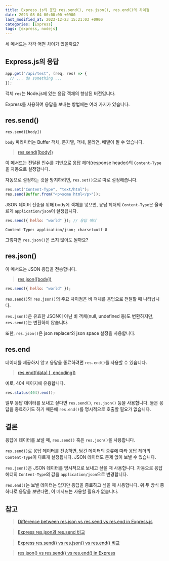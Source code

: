 ```yaml
---
title: Express.js의 응답 res.send(), res.json(), res.end()의 차이점
date: 2023-08-04 00:00:00 +0900
last_modified_at: 2023-12-23 15:21:03 +0900
categories: [Express]
tags: [express, nodejs]
---
```


세 메서드는 각각 어떤 차이가 있을까요?

## Express.js의 응답

```javascript
app.get("/api/test", (req, res) => {
  // ... do something ...
});
```

객체 `res`는 Node.js에 있는 응답 객체의 향상된 버전입니다.

Express를 사용하여 응답을 보내는 방법에는 여러 가지가 있습니다.

## res.send()

`res.send([body])`

`body` 파라미터는 Buffer 객체, 문자열, 객체, 불리언, 배열이 될 수 있습니다.

> [res.send([body])](https://expressjs.com/en/4x/api.html#res.send)

이 메서드는 전달된 인수를 기반으로 응답 헤더(response header)의 `Content-Type`을 자동으로 설정합니다.

자동으로 설정하는 것을 방지하려면, `res.set()`으로 따로 설정해줍니다.

```javascript
res.set("Content-Type", "text/html");
res.send(Buffer.from("<p>some html</p>"));
```

JSON 데이터 전송을 위해 body에 객체를 넣으면, 응답 헤더의 `Content-Type`은 올바르게 `application/json`이 설정됩니다.

```javascript
res.send({ hello: "world" }); // 응답 헤더
```

```
Content-Type: application/json; charset=utf-8
```

그렇다면 `res.json()`은 쓰지 않아도 될까요?

## res.json()

이 메서드는 JSON 응답을 전송합니다.

> [res.json([body])](https://expressjs.com/en/4x/api.html#res.json)

```javascript
res.send({ hello: "world" });
```

`res.send()`와 `res.json()`의 주요 차이점은 비 객체를 응답으로 전달할 때 나타납니다.

`res.json()`은 유효한 JSON이 아닌 비 객체(null, undefined 등)도 변환하지만, `res.send()`는 변환하지 않습니다.

또한, `res.json()`은 json replacer와 json space 설정을 사용합니다.

## res.end

데이터를 제공하지 않고 응답을 종료하려면 `res.end()`를 사용할 수 있습니다.

> [res.end([data] [, encoding])](https://expressjs.com/en/4x/api.html#res.end)

예로, 404 페이지에 유용합니다.

```javascript
res.status(404).end();
```

일부 응답 데이터를 보내고 싶다면 `res.send()`, `res.json()` 등을 사용합니다. 둘은 응답을 종료하기도 하기 때문에 `res.end()`를 명시적으로 호출할 필요가 없습니다.

## 결론

응답에 데이터를 보낼 때, `res.send()` 혹은 `res.json()`을 사용합니다.

`res.send()`로 응답 데이터를 전송하면, 담긴 데이터의 종류에 따라 응답 헤더의 `Content-Type`이 다르게 설정됩니다. JSON 데이터도 문제 없이 보낼 수 있습니다.

`res.json()`은 JSON 데이터를 명시적으로 보내고 싶을 때 사용합니다. 자동으로 응답 헤더의 `Content-Type`의 값을 `application/json`으로 변경합니다.

`res.end()`는 보낼 데이터는 없지만 응답을 종료하고 싶을 때 사용합니다. 위 두 방식 중 하나로 응답을 보낸다면, 이 메서드는 사용할 필요가 없습니다.

## 참고

> [Difference between res.json vs res.send vs res.end in Express.js](https://medium.com/gist-for-js/use-of-res-json-vs-res-send-vs-res-end-in-express-b50688c0cddf)

> [Express res.json과 res.send 비교](https://haeguri.github.io/2018/12/30/compare-response-json-send-func/)

> [Express res.send() vs res.json() vs res.end() 비교](https://yohanpro.com/posts/nodejs/express-response)

> [res.json() vs res.send() vs res.end() in Express](https://tpiros.dev/blog/res-json-vs-res-send-vs-res-end-in-express/)
